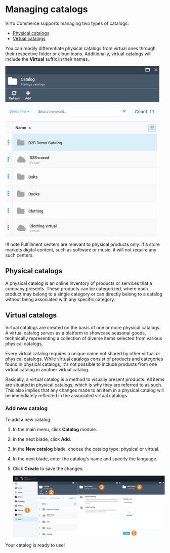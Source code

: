 # Managing catalogs

Virto Commerce supports managing two types of catalogs:

* [Physical catalogs](add-new-catalog.md#physical-catalogs)
* [Virtual catalogs](add-new-catalog.md#virtual-catalogs)

You can readily differentiate physical catalogs from virtual ones through their respective folder or cloud icons. Additionally, virtual catalogs will include the **Virtual** suffix in their names.

![Physical vs. Virtual catalogs](media/physical-virtual-catalogs.png)

!!! note
	Fulfillment centers are relevant to physical products only. If a store markets digital content, such as software or music, it will not require any such centers.

## Physical catalogs

A physical catalog is an online inventory of products or services that a company presents. These products can be categorized, where each product may belong to a single category or can directly belong to a catalog without being associated with any specific category.

## Virtual catalogs

Virtual catalogs are created on the basis of one or more physical catalogs. A virtual catalog serves as a platform to showcase seasonal goods, technically representing a collection of diverse items selected from various physical catalogs.

Every virtual catalog requires a unique name not shared by other virtual or physical catalogs. While virtual catalogs consist of products and categories found in physical catalogs, it's not possible to include products from one virtual catalog in another virtual catalog.

Basically, a virtual catalog is a method to visually present products. All items are situated in physical catalogs, which is why they are referred to as such. This also implies that any changes made to an item in a physical catalog will be immediately reflected in the associated virtual catalogs.

### Add new catalog

To add a new catalog:

1. In the main menu, click **Catalog** module.
1. In the next blade, click **Add**.  
1. In the **New catalog** blade, choose the catalog type: physical or virtual.
1. In the next blade, enter the catalog's name and specify the language.
1. Click **Create** to save the changes.

	![New catalog](media/add-new-catalog.png)

Your catalog is ready to use!

